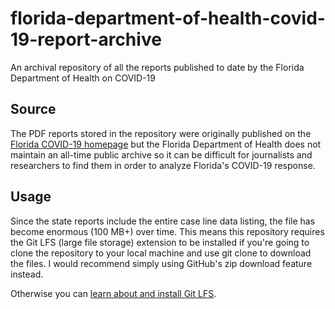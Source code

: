 # florida-department-of-health-covid-19-report-archive

An archival repository of all the reports published to date by the Florida
Department of Health on COVID-19

## Source

The PDF reports stored in the repository were originally published on the
[Florida COVID-19 homepage][2] but the Florida Department of Health does
not maintain an all-time public archive so it can be difficult for journalists
and researchers to find them in order to analyze Florida's COVID-19 response.

## Usage

Since the state reports include the entire case line data listing, the file
has become enormous (100 MB+) over time. This means this repository requires
the Git LFS (large file storage) extension to be installed if you're going to
clone the repository to your local machine and use git clone to download the
files. I would recommend simply using GitHub's zip download feature instead.

Otherwise you can [learn about and install Git LFS][1].

[1]: https://git-lfs.github.com/
[2]: https://floridahealthcovid19.gov/
